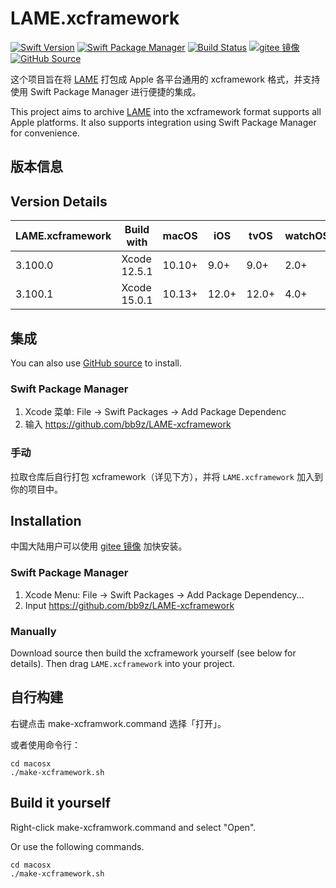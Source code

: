 # LAME.xcframework

[![Swift Version](https://img.shields.io/badge/Swift-5.3+-F05138.svg?style=flat-square)](https://swift.org)
[![Swift Package Manager](https://img.shields.io/badge/spm-compatible-F05138.svg?style=flat-square)](https://swift.org/package-manager)
[![Build Status](https://img.shields.io/github/workflow/status/bb9z/LAME-xcframework/CI?style=flat-square&colorA=555555&colorB=F05138)](https://github.com/bb9z/LAME-xcframework/actions)
[![gitee 镜像](https://img.shields.io/badge/%E9%95%9C%E5%83%8F-gitee-C61E22.svg?style=flat-square)](https://gitee.com/bb9z/LAME-xcframework)
[![GitHub Source](https://img.shields.io/badge/Source-GitHub-24292F.svg?style=flat-square)](https://github.com/bb9z/LAME-xcframework)

这个项目旨在将 [LAME](https://lame.sourceforge.io) 打包成 Apple 各平台通用的 xcframework 格式，并支持使用 Swift Package Manager 进行便捷的集成。

This project aims to archive [LAME](https://lame.sourceforge.io) into the xcframework format supports all Apple platforms. It also supports integration using Swift Package Manager for convenience.

## 版本信息

## Version Details

LAME.xcframework | Build with   | macOS  | iOS   | tvOS  | watchOS | visionOS
-----------------|--------------|--------|-------|-------|---------|---------
3.100.0          | Xcode 12.5.1 | 10.10+ |  9.0+ |  9.0+ | 2.0+    | NA
3.100.1          | Xcode 15.0.1 | 10.13+ | 12.0+ | 12.0+ | 4.0+    | NA

## 集成

You can also use [GitHub source](https://github.com/bb9z/LAME-xcframework) to install.

### Swift Package Manager

1. Xcode 菜单: File -> Swift Packages -> Add Package Dependenc
2. 输入 https://github.com/bb9z/LAME-xcframework

### 手动

拉取仓库后自行打包 xcframework（详见下方），并将 `LAME.xcframework` 加入到你的项目中。

## Installation

中国大陆用户可以使用 [gitee 镜像](https://gitee.com/bb9z/LAME-xcframework) 加快安装。

### Swift Package Manager

1. Xcode Menu: File -> Swift Packages -> Add Package Dependency...
2. Input https://github.com/bb9z/LAME-xcframework

### Manually

Download source then build the xcframework yourself (see below for details). Then drag `LAME.xcframework` into your project.

## 自行构建

右键点击 make-xcframwork.command 选择「打开」。

或者使用命令行：

```shell
cd macosx
./make-xcframework.sh
```

## Build it yourself

Right-click make-xcframwork.command and select "Open".

Or use the following commands.

```shell
cd macosx
./make-xcframework.sh
```
